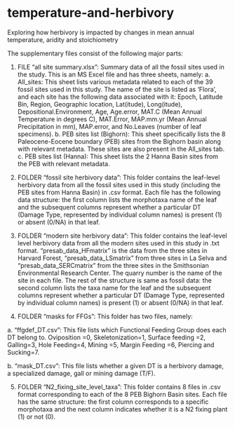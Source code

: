 # temperature-and-herbivory
Exploring how herbivory is impacted by changes in mean annual temperature, aridity and stoichiometry

The supplementary files consist of the following major parts:

1.	FILE “all site summary.xlsx”: Summary data of all the fossil sites used in the study. This is an MS Excel file and has three sheets, namely:
a.	All_sites: This sheet lists various metadata related to each of the 39 fossil sites used in this study. The name of the site is listed as ‘Flora’, and each site has the following data associated with it: Epoch, Latitude Bin, Region, Geographic location, Lat(itude), Long(itude), Depositional.Environment, Age, Age.error, MAT.C (Mean Annual Temperature in degrees C), MAT.Error, MAP.mm.yr (Mean Annual Precipitation in mm), MAP.error, and No.Leaves (number of leaf specimens). 
b.	PEB sites list (Bighorn): This sheet specifically lists the 8 Paleocene-Eocene boundary (PEB) sites from the Bighorn basin along with relevant metadata. These sites are also present in the All_sites tab.
c.	PEB sites list (Hanna): This sheet lists the 2 Hanna Basin sites from the PEB with relevant metadata. 

2.	FOLDER “fossil site herbivory data”: This folder contains the leaf-level herbivory data from all the fossil sites used in this study (including the PEB sites from Hanna Basin) in .csv format. Each file has the following data structure: the first column lists the morphotaxa name of the leaf and the subsequent columns represent whether a particular DT (Damage Type, represented by individual column names) is present (1) or absent (0/NA) in that leaf.

3.	FOLDER “modern site herbivory data”: This folder contains the leaf-level level herbivory data from all the modern sites used in this study in .txt format. “presab_data_HFmatrix” is the data from the three sites in Harvard Forest, “presab_data_LSmatrix” from three sites in La Selva and “presab_data_SERCmatrix” from the three sites in the Smithsonian Environmental Research Center. The quarry number is the name of the site in each file. The rest of the structure is same as fossil data: the second column lists the taxa name for the leaf and the subsequent columns represent whether a particular DT (Damage Type, represented by individual column names) is present (1) or absent (0/NA) in that leaf.

4.	FOLDER “masks for FFGs”: This folder has two files, namely:

a.	“ffgdef_DT.csv”: This file lists which Functional Feeding Group does each DT belong to. Oviposition =0, Skeletonization=1, Surface feeding =2, Galling=3, Hole Feeding=4, Mining =5, Margin Feeding =6,  Piercing and Sucking=7.

b.	“mask_DT.csv”: This file lists whether a given DT is a herbivory damage, a specialized damage, gall or mining damage (T/F). 

5.	FOLDER “N2_fixing_site_level_taxa”: This folder contains 8 files in .csv format corresponding to each of the 8 PEB Bighorn Basin sites. Each file has the same structure: the first column corresponds to a specific morphotaxa and the next column indicates whether it is a N2 fixing plant (1) or not (0). 


